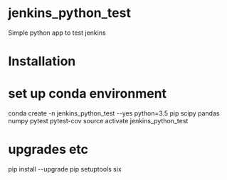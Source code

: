 # jenkins_python_test
Simple python app to test jenkins

# Installation

# set up conda environment
conda create -n jenkins_python_test --yes python=3.5 pip  scipy pandas numpy pytest pytest-cov
source activate jenkins_python_test

# upgrades etc
pip install --upgrade pip setuptools six

